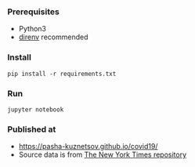 ### Prerequisites

* Python3
* [direnv](https://direnv.net/) recommended

### Install

```
pip install -r requirements.txt
```

### Run

```
jupyter notebook
```

### Published at

* https://pasha-kuznetsov.github.io/covid19/
* Source data is from [The New York Times repository](https://github.com/nytimes/covid-19-data)
